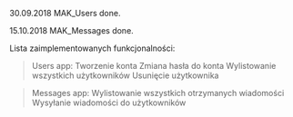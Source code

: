 30.09.2018
MAK_Users done.

15.10.2018
MAK_Messages done.


Lista zaimplementowanych funkcjonalności:
> Users app:
    Tworzenie konta
    Zmiana hasła do konta
    Wylistowanie wszystkich użytkowników
    Usunięcie użytkownika

> Messages app:
    Wylistowanie wszystkich otrzymanych wiadomości
    Wysyłanie wiadomości do użytkowników
